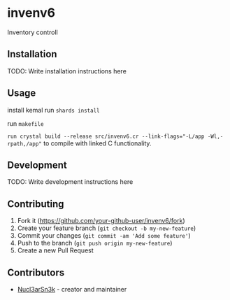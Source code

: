 # invenv6

Inventory controll

## Installation

TODO: Write installation instructions here

## Usage
install kemal
run `shards install`

run `makefile`

`run crystal build --release src/invenv6.cr --link-flags="-L/app -Wl,-rpath,/app"` to compile with linked C functionality.

## Development

TODO: Write development instructions here

## Contributing

1. Fork it (<https://github.com/your-github-user/invenv6/fork>)
2. Create your feature branch (`git checkout -b my-new-feature`)
3. Commit your changes (`git commit -am 'Add some feature'`)
4. Push to the branch (`git push origin my-new-feature`)
5. Create a new Pull Request

## Contributors

- [Nucl3arSn3k](https://github.com/your-github-user) - creator and maintainer
